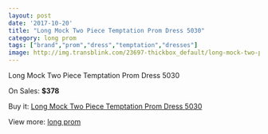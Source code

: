 ```yaml
---
layout: post
date: '2017-10-20'
title: "Long Mock Two Piece Temptation Prom Dress 5030"
category: long prom
tags: ["brand","prom","dress","temptation","dresses"]
image: http://img.transblink.com/23697-thickbox_default/long-mock-two-piece-temptation-prom-dress-5030.jpg
---
```

Long Mock Two Piece Temptation Prom Dress 5030

On Sales: **$378**
<a href="https://www.transblink.com/en/long-prom/7516-long-mock-two-piece-temptation-prom-dress-5030.html"><amp-img layout="responsive" width="600" height="600" src="//img.transblink.com/23697-thickbox_default/long-mock-two-piece-temptation-prom-dress-5030.jpg" alt="Long Mock Two Piece Temptation Prom Dress 5030 0" /></a>
<a href="https://www.transblink.com/en/long-prom/7516-long-mock-two-piece-temptation-prom-dress-5030.html"><amp-img layout="responsive" width="600" height="600" src="//img.transblink.com/23699-thickbox_default/long-mock-two-piece-temptation-prom-dress-5030.jpg" alt="Long Mock Two Piece Temptation Prom Dress 5030 1" /></a>
<a href="https://www.transblink.com/en/long-prom/7516-long-mock-two-piece-temptation-prom-dress-5030.html"><amp-img layout="responsive" width="600" height="600" src="//img.transblink.com/23698-thickbox_default/long-mock-two-piece-temptation-prom-dress-5030.jpg" alt="Long Mock Two Piece Temptation Prom Dress 5030 2" /></a>

Buy it: [Long Mock Two Piece Temptation Prom Dress 5030](https://www.transblink.com/en/long-prom/7516-long-mock-two-piece-temptation-prom-dress-5030.html "Long Mock Two Piece Temptation Prom Dress 5030")

View more: [long prom](https://www.transblink.com/en/58-long-prom "long prom")